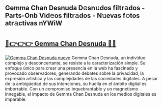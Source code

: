 ## Gemma Chan Desnuda D𝚎sn𝚞dos filtr𝚊dos - Parts-Onb Vid𝚎os filtr𝚊dos - N𝚞evas f𝚘tos atr𝚊ctivas nYWiW

# <h2><a href="http://mb0o213.tromn.icu/?c=Gemma+Chan+Desnuda">🔗👉👉👉 Gemma Chan Desnuda 🔗🔗</a></h2>

[![Gemma Chan Desnuda nuevo](https://i.imgur.com/pEAQMta.gif)](http://mb0o213.tromn.icu/?c=Gemma+Chan+Desnuda)
Gemma Chan Desnuda, un individuo complejo y desconcertante, se resiste a la caracterización simple. Su enfoque único para crear una presencia en la web ha fascinado y provocado observadores, generando debates sobre la privacidad, la expresión artística y las complejidades de las sociedades digitales. A pesar de la ambigüedad de sus intenciones, su huella en el ámbito digital es imborrable. Con un compromiso inquebrantable y un magnetismo innegable, el impacto de Gemma Chan Desnuda en los medios digitales es imparable.
